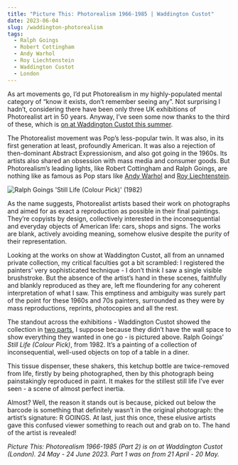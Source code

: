 ```yaml
---
title: "Picture This: Photorealism 1966-1985 | Waddington Custot"
date: 2023-06-04
slug: /waddington-photorealism
tags:
  - Ralph Goings
  - Robert Cottingham
  - Andy Warhol
  - Roy Liechtenstein
  - Waddington Custot
  - London
---
```


As art movements go, I’d put Photorealism in my highly-populated mental category of “know it exists, don’t remember seeing any”. Not surprising I hadn’t, considering there have been only three UK exhibitions of Photorealist art in 50 years. Anyway, I’ve seen some now thanks to the third of these, which is [on at Waddington Custot this summer](https://www.waddingtoncustot.com/exhibitions/196/). 

The Photorealist movement was Pop’s less-popular twin. It was also, in its first generation at least, profoundly American. It was also a rejection of then-dominant Abstract Expressionism, and also got going in the 1960s. Its artists also shared an obsession with mass media and consumer goods. But Photorealism’s leading lights, like Robert Cottingham and Ralph Goings, are nothing like as famous as Pop stars like [Andy Warhol](/tags/andy-warhol) and [Roy Liechtenstein](/tags/roy-liechtenstein).

![Ralph Goings 'Still Life (Colour Pick)' (1982)](/waddington-photorealism-1.jpeg)

As the name suggests, Photorealist artists based their work on photographs and aimed for as exact a reproduction as possible in their final paintings. They’re copyists by design, collectively interested in the inconsequential and everyday objects of American life: cars, shops and signs. The works are blank, actively avoiding meaning, somehow elusive despite the purity of their representation.

Looking at the works on show at Waddington Custot, all from an unnamed private collection, my critical faculties got a bit scrambled: I registered the painters’ very sophisticated technique - I don’t think I saw a single visible brushstroke. But the absence of the artist’s hand in these scenes, faithfully and blankly reproduced as they are, left me floundering for any coherent interpretation of what I saw. This emptiness and ambiguity was surely part of the point for these 1960s and 70s painters, surrounded as they were by mass reproductions, reprints, photocopies and all the rest.

The standout across the exhibitions - Waddington Custot showed the collection in [two parts](https://www.waddingtoncustot.com/exhibitions/195/), I suppose because they didn’t have the wall space to show everything they wanted in one go - is pictured above. Ralph Goings’ *Still Life (Colour Pick)*, from 1982. It’s a painting of a collection of inconsequential, well-used objects on top of a table in a diner.

This tissue dispenser, these shakers, this ketchup bottle are twice-removed from life, firstly by being photographed, then by this photograph being painstakingly reproduced in paint. It makes for the stillest still life I’ve ever seen - a scene of almost perfect inertia.

Almost? Well, the reason it stands out is because, picked out below the barcode is something that definitely wasn’t in the original photograph: the artist’s signature: R GOINGS. At last, just this once, these elusive artists gave this confused viewer something to reach out and grab on to. The hand of the artist is revealed!

*Picture This: Photorealism 1966-1985 (Part 2) is on at Waddington Custot (London). 24 May - 24 June 2023. Part 1 was on from 21 April - 20 May.*
